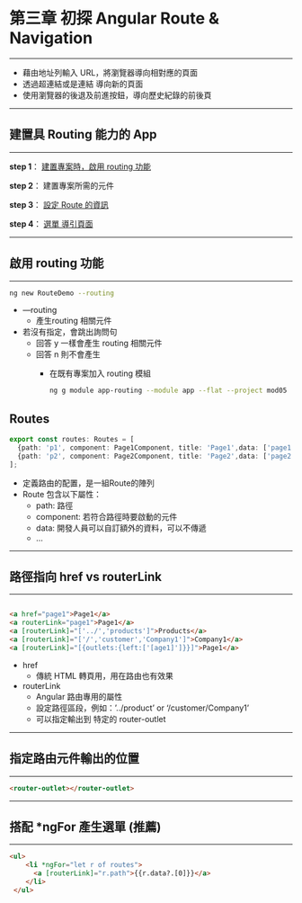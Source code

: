 # **第三章 初探 Angular Route & Navigation**

---

- 藉由地址列輸入 URL，將瀏覽器導向相對應的頁面
- 透過超連結或是連結 導向新的頁面
- 使用瀏覽器的後退及前進按鈕，導向歷史紀錄的前後頁

---

## 建置具 Routing 能力的 App

---

**step 1**： [建置專案時，啟用 routing 功能](#step1)

**step 2**： 建置專案所需的元件

**step 3**： [設定 Route 的資訊](#step3)

**step 4**： [選單 導引頁面](#step4)

---

<a name="step1"></a>

## 啟用 routing 功能

---

```sh
ng new RouteDemo --routing
```

- —routing
  - 產生routing 相關元件
- 若沒有指定，會跳出詢問句
  - 回答 y 一樣會產生 routing 相關元件
  - 回答 n 則不會產生
    - 在既有專案加入 routing 模組
        
        ```sh
        ng g module app-routing --module app --flat --project mod05
        ```

<a name="step3"></a>

## Routes

```ts
export const routes: Routes = [
  {path: 'p1', component: Page1Component, title: 'Page1',data: ['page1']},
  {path: 'p2', component: Page2Component, title: 'Page2',data: ['page2']},
];
```

- 定義路由的配置，是一組Route的陣列
- Route 包含以下屬性：
    - path: 路徑
    - component: 若符合路徑時要啟動的元件
    - data: 開發人員可以自訂額外的資料，可以不傳遞
    - …

---

<a name="step4"></a>

## 路徑指向 href vs routerLink

---

```html

<a href="page1">Page1</a>
<a routerLink="page1">Page1</a>
<a [routerLink]="['../','products']">Products</a>
<a [routerLink]="['/','customer','Company1']">Company1</a>
<a [routerLink]="[{outlets:{left:['[age1]']}}]">Page1</a>
```

- href
    - 傳統 HTML 轉頁用，用在路由也有效果
- routerLink
    - Angular 路由專用的屬性
    - 設定路徑區段，例如：’../product’ or ‘/customer/Company1’
    - 可以指定輸出到 特定的 router-outlet

---

## 指定路由元件輸出的位置

---

```html
<router-outlet></router-outlet>
```

---

## 搭配 *ngFor 產生選單 (推薦)

---

```html title="app.component.html"
<ul>
    <li *ngFor="let r of routes">
      <a [routerLink]="r.path">{{r.data?.[0]}}</a>
    </li>
 </ul>
```

